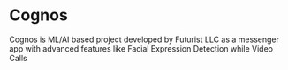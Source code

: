# Cognos
Cognos is ML/AI based project developed by Futurist LLC as a messenger app with advanced features like Facial Expression Detection while Video Calls
